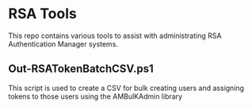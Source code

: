 # RSA Tools
This repo contains various tools to assist with administrating RSA Authentication Manager systems.

## Out-RSATokenBatchCSV.ps1 
This script is used to create a CSV for bulk creating users and assigning tokens to those users using the AMBulKAdmin library
